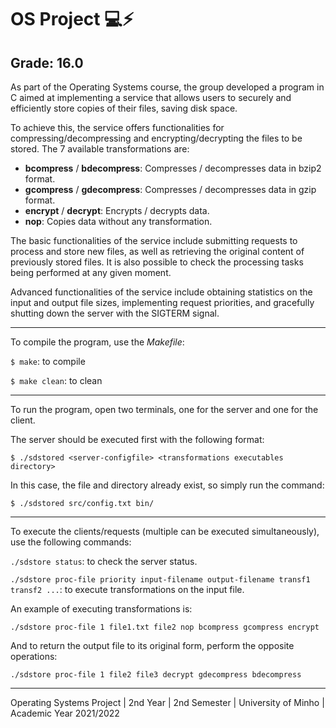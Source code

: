 # OS Project 💻⚡
## Grade: 16.0

As part of the Operating Systems course, the group  developed a program in C aimed at implementing a service that allows users to securely and efficiently store copies of their files, saving disk space.

To achieve this, the service offers functionalities for compressing/decompressing and encrypting/decrypting the files to be stored. The 7 available transformations are:
- __bcompress__ / __bdecompress__: Compresses / decompresses data in bzip2 format.
- __gcompress__ / __gdecompress__: Compresses / decompresses data in gzip format.
- __encrypt__ / __decrypt__: Encrypts / decrypts data.
- __nop__: Copies data without any transformation.

The basic functionalities of the service include submitting requests to process and store new files, as well as retrieving the original content of previously stored files. It is also possible to check the processing tasks being performed at any given moment.

Advanced functionalities of the service include obtaining statistics on the input and output file sizes, implementing request priorities, and gracefully shutting down the server with the SIGTERM signal.

---------------

To compile the program, use the _Makefile_:

`$ make`: to compile

`$ make clean`: to clean

---------------

To run the program, open two terminals, one for the server and one for the client.

The server should be executed first with the following format:

`$ ./sdstored <server-configfile> <transformations executables directory>`

In this case, the file and directory already exist, so simply run the command:

`$ ./sdstored src/config.txt bin/`

---------------

To execute the clients/requests (multiple can be executed simultaneously), use the following commands:

`./sdstore status`: to check the server status.

`./sdstore proc-file priority input-filename output-filename transf1 transf2 ...`: to execute transformations on the input file.

An example of executing transformations is:

`./sdstore proc-file 1 file1.txt file2 nop bcompress gcompress encrypt`

And to return the output file to its original form, perform the opposite operations:

`./sdstore proc-file 1 file2 file3 decrypt gdecompress bdecompress`

---------------

Operating Systems Project | 2nd Year | 2nd Semester | University of Minho | Academic Year 2021/2022

